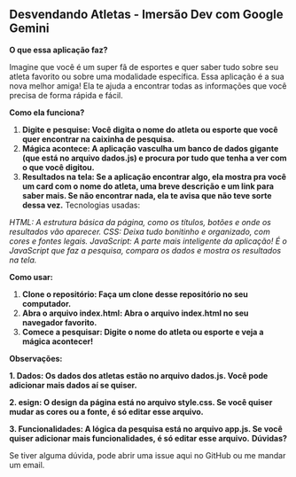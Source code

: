 ## Desvendando Atletas - Imersão Dev com Google Gemini 
**O que essa aplicação faz?**

Imagine que você é um super fã de esportes e quer saber tudo sobre seu atleta favorito ou sobre uma modalidade específica. Essa aplicação é a sua nova melhor amiga! Ela te ajuda a encontrar todas as informações que você precisa de forma rápida e fácil.

**Como ela funciona?**

1. **Digite e pesquise: Você digita o nome do atleta ou esporte que você quer encontrar na caixinha de pesquisa.**
2. **Mágica acontece: A aplicação vasculha um banco de dados gigante (que está no arquivo dados.js) e procura por tudo que tenha a ver com o que você digitou.**
3. **Resultados na tela: Se a aplicação encontrar algo, ela mostra pra você um card com o nome do atleta, uma breve descrição e um link para saber mais. Se não encontrar nada, ela te avisa que não teve sorte dessa vez.**
Tecnologias usadas:

*HTML: A estrutura básica da página, como os títulos, botões e onde os resultados vão aparecer.*
*CSS: Deixa tudo bonitinho e organizado, com cores e fontes legais.*
*JavaScript: A parte mais inteligente da aplicação! É o JavaScript que faz a pesquisa, compara os dados e mostra os resultados na tela.*

**Como usar:**

1. **Clone o repositório: Faça um clone desse repositório no seu computador.**
2. **Abra o arquivo index.html: Abra o arquivo index.html no seu navegador favorito.**
3. **Comece a pesquisar: Digite o nome do atleta ou esporte e veja a mágica acontecer!**

**Observações:**

**1. Dados: Os dados dos atletas estão no arquivo dados.js. Você pode adicionar mais dados aí se quiser.**

**2. esign: O design da página está no arquivo style.css. Se você quiser mudar as cores ou a fonte, é só editar esse arquivo.**

**3. Funcionalidades: A lógica da pesquisa está no arquivo app.js. Se você quiser adicionar mais funcionalidades, é só editar esse arquivo.**
**Dúvidas?**

Se tiver alguma dúvida, pode abrir uma issue aqui no GitHub ou me mandar um email.
